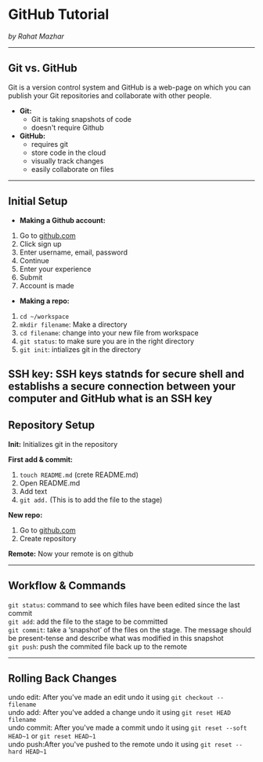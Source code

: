 # GitHub Tutorial

_by Rahat Mazhar_

---
## Git vs. GitHub
Git is a version control system and GitHub is a web-page on which you can publish your Git repositories and collaborate with other people.  

* **Git:**   
  * Git is taking snapshots of code   
  * doesn't require Github  
* **GitHub:**   
  * requires git   
  * store code in the cloud  
  * visually track changes   
  * easily collaborate on files  


---
## Initial Setup

* **Making a Github account:**
1. Go to [github.com](github.com)
2. Click sign up
3. Enter username, email, password
4. Continue
5. Enter your experience
6. Submit
7. Account is made

* **Making a repo:**  
1. `cd ~/workspace`
2. `mkdir filename`: Make a directory 
3. `cd filename`: change into your new file from workspace
5. `git status`: to make sure you are in the right directory 
4. `git init`: intializes git in the directory

**SSH key:** SSH keys statnds for secure shell and establishs a secure connection between your computer and GitHub
what is an SSH key 
---
## Repository Setup

**Init:** Initializes git in the repository     

**First add & commit:** 
1. `touch README.md` (crete README.md)  
2. Open README.md
3. Add text
4. `git add.` (This is to add the file to the stage)   

**New repo:** 
1. Go to [github.com](github.com)
2. Create repository

**Remote:** Now your remote is on github

---
## Workflow & Commands

`git status`: command to see which files have been edited since the last commit  
`git add`: add the file to the stage to be committed  
`git commit`: take a ‘snapshot’ of the files on the stage.  The message should be present-tense and describe what was modified in this snapshot  
`git push`: push the commited file back up to the remote

---
## Rolling Back Changes

undo edit: After you've made an edit undo it using `git checkout -- filename`  
undo add: After you've added a change undo it using `git reset HEAD filename`  
undo commit: After you've made a commit undo it using `git reset --soft HEAD~1` or `git reset HEAD~1`  
undo push:After you've pushed to the remote undo it using `git reset --hard HEAD~1`